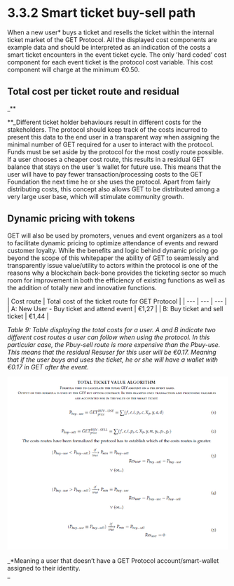 # 3.3.2 Smart ticket buy-sell path

When a new user\* buys a ticket and resells the ticket within the internal ticket market of the GET Protocol.
 All the displayed cost components are example data and should be interpreted as an indication of the costs a
 smart ticket encounters in the event ticket cycle. The only ’hard coded’ cost component for each event ticket is
 the protocol cost variable. This cost component will charge at the minimum €0.50.

## **Total cost per ticket route and residual**

_**
  
**_Different ticket holder behaviours result in different costs for the stakeholders. The protocol should keep
 track of the costs incurred to present this data to the end user in a transparent way when assigning the
 minimal number of GET required for a user to interact with the protocol. Funds must be set aside by the
 protocol for the most costly route possible. If a user chooses a cheaper cost route, this results in a residual
 GET balance that stays on the user ’s wallet for future use. This means that the user will have to pay fewer
 transaction/processing costs to the GET Foundation the next time he or she uses the protocol. Apart from
 fairly distributing costs, this concept also allows GET to be distributed among a very large user base, which
 will stimulate community growth.

## Dynamic pricing with tokens 

  
GET will also be used by promoters, venues and event organizers as
 a tool to facilitate dynamic pricing to optimize attendance of events and reward customer loyalty. While
 the benefits and logic behind dynamic pricing go beyond the scope of this whitepaper the ability of GET to
 seamlessly and transparently issue value/utility to actors within the protocol is one of the reasons why a
 blockchain back-bone provides the ticketing sector so much room for improvement in both the efficiency of
 existing functions as well as the addition of totally new and innovative functions.

| Cost route | Total cost of the ticket route for GET Protocol |
| --- | --- | --- |
| A: New User - Buy ticket and attend event | €1,27 |
| B: Buy ticket and sell ticket | €1,44 |

_Table 9: Table displaying the total costs for a user. A and B indicate two different cost routes a user can follow
 when using the protocol. In this particular case, the Pbuy-sell route is more expensive than the Pbuy-use. This
 means that the residual Resuser for this user will be €0.17. Meaning that if the user buys and uses the ticket,
 he or she will have a wallet with €0.17 in GET after the event._

![](../../.gitbook/assets/image%20%281%29.png)



_\*Meaning a user that doesn’t have a GET Protocol account/smart-wallet assigned to their identity.  
_


